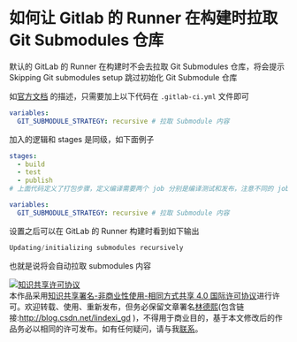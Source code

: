 
# 如何让 Gitlab 的 Runner 在构建时拉取 Git Submodules 仓库

默认的 GitLab 的 Runner 在构建时不会去拉取 Git Submodules 仓库，将会提示 Skipping Git submodules setup 跳过初始化 Git Submodule 仓库

<!--more-->


<!-- CreateTime:2021/3/30 16:42:37 -->

<!-- 发布 -->

如[官方文档](https://docs.gitlab.com/ee/ci/git_submodules.html) 的描述，只需要加上以下代码在 `.gitlab-ci.yml` 文件即可

```yml
variables:
  GIT_SUBMODULE_STRATEGY: recursive # 拉取 Submodule 内容
```

加入的逻辑和 stages 是同级，如下面例子

```yml
stages:
  - build
  - test
  - publish
# 上面代码定义了打包步骤，定义编译需要两个 job 分别是编译测试和发布，注意不同的 job 是在完全空白的项目，不会用到上一个job编译的文件

variables:
  GIT_SUBMODULE_STRATEGY: recursive # 拉取 Submodule 内容
```

设置之后可以在 GitLab 的 Runner 构建时看到如下输出

```csharp
Updating/initializing submodules recursively
```

也就是说将会自动拉取 submodules 内容





<a rel="license" href="http://creativecommons.org/licenses/by-nc-sa/4.0/"><img alt="知识共享许可协议" style="border-width:0" src="https://licensebuttons.net/l/by-nc-sa/4.0/88x31.png" /></a><br />本作品采用<a rel="license" href="http://creativecommons.org/licenses/by-nc-sa/4.0/">知识共享署名-非商业性使用-相同方式共享 4.0 国际许可协议</a>进行许可。欢迎转载、使用、重新发布，但务必保留文章署名[林德熙](http://blog.csdn.net/lindexi_gd)(包含链接:http://blog.csdn.net/lindexi_gd )，不得用于商业目的，基于本文修改后的作品务必以相同的许可发布。如有任何疑问，请与我[联系](mailto:lindexi_gd@163.com)。